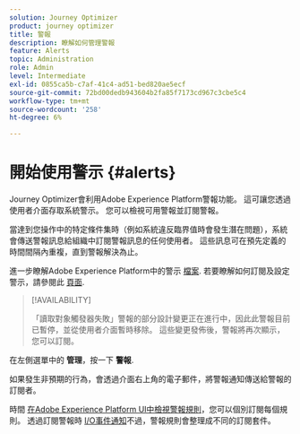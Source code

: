 ```yaml
---
solution: Journey Optimizer
product: journey optimizer
title: 警報
description: 瞭解如何管理警報
feature: Alerts
topic: Administration
role: Admin
level: Intermediate
exl-id: 0855ca5b-c7af-41c4-ad51-bed820ae5ecf
source-git-commit: 72bd00dedb943604b2fa85f7173cd967c3cbe5c4
workflow-type: tm+mt
source-wordcount: '258'
ht-degree: 6%

---
```


# 開始使用警示 {#alerts}

Journey Optimizer會利用Adobe Experience Platform警報功能。 這可讓您透過使用者介面存取系統警示。 您可以檢視可用警報並訂閱警報。 

當達到您操作中的特定條件集時（例如系統違反臨界值時會發生潛在問題），系統會傳送警報訊息給組織中訂閱警報訊息的任何使用者。 這些訊息可在預先定義的時間間隔內重複，直到警報解決為止。

進一步瞭解Adobe Experience Platform中的警示 [檔案](https://experienceleague.adobe.com/docs/experience-platform/observability/alerts/overview.html?lang=zh-Hant).
若要瞭解如何訂閱及設定警示，請參閱此 [頁面](https://experienceleague.adobe.com/docs/experience-platform/observability/alerts/ui.html).

>[!AVAILABILITY]
>
>「讀取對象觸發器失敗」警報的部分設計變更正在進行中，因此此警報目前已暫停，並從使用者介面暫時移除。 這些變更發佈後，警報將再次顯示，您可以訂閱。
>

在左側選單中的 **管理**，按一下 **警報**.

<!--A pre-configured alert for Journey Optimizer is available. This alert will warn you if a read segment node has not processed any profile during the defined time frame.

![](assets/alerts1.png)-->

如果發生非預期的行為，會透過介面右上角的電子郵件，將警報通知傳送給警報的訂閱者。

<!--![](assets/alerts2.png)-->


時間 [在Adobe Experience Platform UI中檢視警報規則](https://experienceleague.adobe.com/docs/experience-platform/observability/alerts/ui.html)，您可以個別訂閱每個規則。 透過訂閱警報時 [I/O事件通知](https://experienceleague.adobe.com/docs/experience-platform/observability/alerts/subscribe.html)不過，警報規則會整理成不同的訂閱套件。

<!--The I/O event subscription name corresponding to the Read segment alert is: "Journey read segment Delays, Failures and Errors".

>[!WARNING]
>
>These alerts apply only to live journeys. Alerts will not be triggered for journeys in test mode.-->
